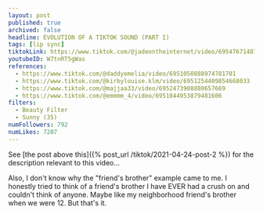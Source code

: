 ```yaml
---
layout: post
published: true
archived: false
headline: EVOLUTION OF A TIKTOK SOUND (PART I)
tags: [lip sync]
tiktokLink: https://www.tiktok.com/@jadeontheinternet/video/6954767148732419333
youtubeID: W7tnRT5gWas
references:
  - https://www.tiktok.com/@daddyemelia/video/6951050888974781701
  - https://www.tiktok.com/@kirbylouise.klm/video/6951254409854668033
  - https://www.tiktok.com/@majjaa33/video/6952473908880657669
  - https://www.tiktok.com/@emmmm_4/video/6951044953879481606
filters:
  - Beauty Filter
  - Sunny (35)
numFollowers: 792
numLikes: 7207
---
```


See [the post above this]({% post_url /tiktok/2021-04-24-post-2 %}) for the description relevant to this video...

Also, I don't know why the "friend's brother" example came to me. I honestly tried to think of a friend's brother I have EVER had a crush on and couldn't think of anyone. Maybe like my neighborhood friend's brother when we were 12. But that's it.